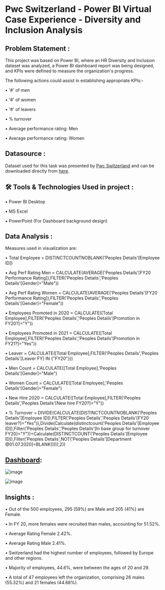 # Pwc Switzerland - Power BI Virtual Case Experience - Diversity and Inclusion Analysis

## Problem Statement :
This project was based on Power BI, where an HR Diversity and Inclusion dataset was analyzed, a Power BI dashboard report was being designed, and KPIs were defined to measure the organization's progress.

The following actions could assist in establishing appropriate KPIs:-

•  '#' of men

•  '#' of women

•  '#' of leavers

•  % turnover

•  Average performance rating: Men

•  Average performance rating: Women


## Datasource :
Dataset used for this task was presented by [Pwc Switzerland](https://www.pwc.ch/en/careers-with-pwc/students/virtual-case-experience.html) and can be downloaded directly from [here](https://github.com/rashmi0007/Diversity-and-Inclusion/blob/master/03%20Diversity-Inclusion-Dataset.xlsx).

## 🛠 Tools & Technologies Used in project :
▪ Power BI Desktop

▪ MS Excel

▪ PowerPoint (For Dashboard background design)

## Data Analysis :
Measures used in visualization are:

•  Total Employee =  DISTINCTCOUNTNOBLANK('Peoples Details'[Employee ID])

•  Avg Perf Rating Men =  CALCULATE(AVERAGE('Peoples Details'[FY20 Performance Rating]),FILTER('Peoples Details','Peoples Details'[Gender]="Male"))

•  Avg Perf Rating Women =  CALCULATE(AVERAGE('Peoples Details'[FY20 Performance Rating]),FILTER('Peoples Details','Peoples Details'[Gender]="Female"))

•  Employees Promoted in 2020 =  CALCULATE([Total Employee],FILTER('Peoples Details','Peoples Details'[Promotion in FY20?]="Y"))

•  Employees Promoted in 2021 =  CALCULATE([Total Employee],FILTER('Peoples Details','Peoples Details'[Promotion in FY21?]="Yes"))

•  Leaver =  CALCULATE([Total Employee],FILTER('Peoples Details','Peoples Details'[Leaver FY] IN {"FY20"}))

•  Men Count =  CALCULATE([Total Employee],'Peoples Details'[Gender]="Male")

•  Women Count =  CALCULATE([Total Employee],'Peoples Details'[Gender]="Female")

•  New Hire 2020 =  CALCULATE([Total Employee],FILTER('Peoples Details','Peoples Details'[New hire FY20?]="Y"))

•  % Turnover =  DIVIDE(CALCULATE(DISTINCTCOUNTNOBLANK('Peoples Details'[Employee ID]),FILTER('Peoples Details','Peoples Details'[FY20 leaver?]="Yes")),Divide(Calculate(distinctcount('Peoples Details'[Employee ID]),Filter('Peoples Details','Peoples Details'[In base group for turnover FY20]="Y"))+Calculate(DISTINCTCOUNT('Peoples Details'[Employee ID]),Filter('Peoples Details',NOT('Peoples Details'[Department @01.07.2020]=BLANK()))),2))

## [Dashboard](https://github.com/rashmi0007/Diversity-and-Inclusion/blob/master/Diversity_Inclusion_Dashboard.pbix):

![image](https://github.com/rashmi0007/Diversity-and-Inclusion/assets/87612040/defca7ec-7f11-4f73-96a9-f3d59f5695a2)

![image](https://github.com/rashmi0007/Diversity-and-Inclusion/assets/87612040/df730522-6bb1-4bb5-949f-c307a00356f9)


## Insights :

•  Out of the 500 employees, 295 (59%) are Male and 205 (41%) are Female.

•  In FY 20, more females were recruited than males, accounting for 51.52%.

•  Average Rating Female 2.42%.

•  Average Rating Male 2.41%.

•  Switzerland had the highest number of employees, followed by Europe and other regions.

•  Majority of employees, 44.6%, were between the ages of 20 and 29.

•  A total of 47 employees left the organization, comprising 26 males (55.32%) and 21 females (44.68%).
